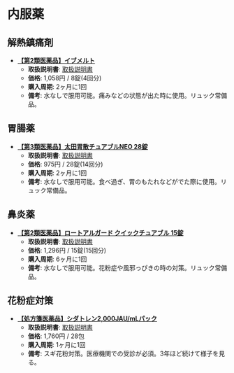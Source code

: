 内服薬
====

解熱鎮痛剤
----

- [**【第2類医薬品】イブメルト**](https://lohaco.jp/product/6139803/)
  - **取扱説明書**: [取扱説明書](https://www.ssp.co.jp/file/product/all/evemelt/pdf/package_insert.pdf?1504227607)
  - **価格**: 1,058円 / 8錠(4回分)
  - **購入周期**: 2ヶ月に1回
  - **備考**: 水なしで服用可能。痛みなどの状態が出た時に使用。リュック常備品。

胃腸薬
----

- [**【第3類医薬品】太田胃散チュアブルNEO 28錠**](https://lohaco.jp/product/8505575/)
  - **取扱説明書**: [取扱説明書](http://ohta-isan.co.jp/document/太田胃散チュアブルNEO-添付文書.pdf)
  - **価格**: 975円 / 28錠(14回分)
  - **購入周期**: 2ヶ月に1回
  - **備考**: 水なしで服用可能。食べ過ぎ、胃のもたれなどがでた際に使用。リュック常備品。

鼻炎薬
----

- [**【第2類医薬品】ロートアルガード クイックチュアブル 15錠**](https://lohaco.jp/product/2021805/)
  - **取扱説明書**: [取扱説明書](https://jp.rohto.com/-/media/com/rohto-alguard/oral-chewable/4987241145072.pdf)
  - **価格**: 1,296円 / 15錠(15回分)
  - **購入周期**: 6ヶ月に1回
  - **備考**: 水なしで服用可能。花粉症や風邪っぴきの時の対策。リュック常備品。

花粉症対策
----

- [**【処方箋医薬品】シダトレン2,000JAU/mLパック**](http://www.torii-alg.jp/patienty/intro.html)
  - **取扱説明書**: [取扱説明書](http://www.jshp.or.jp/cont/14/0130-1-2.pdf)
  - **価格**: 1,760円 / 28包
  - **購入周期**: 1ヶ月に1回
  - **備考**: スギ花粉対策。医療機関での受診が必須。3年ほど続けて様子を見る。
